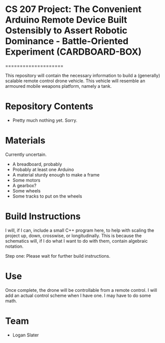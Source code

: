 # CS 207 Project: The Convenient Arduino Remote Device Built Ostensibly to Assert Robotic Dominance - Battle-Oriented Experiment (CARDBOARD-BOX)
====================

This repository will contain the necessary information to build a (generally) scalable remote control drone vehicle. This vehicle will resemble an armoured mobile weapons platform, namely a tank.

Repository Contents
==========
* Pretty much nothing yet. Sorry.

Materials
==========
Currently uncertain.
* A breadboard, probably
* Probably at least one Arduino
* A material sturdy enough to make a frame
* Some motors
* A gearbox?
* Some wheels
* Some tracks to put on the wheels

Build Instructions	
==========
I will, if I can, include a small C++ program here, to help with scaling the project up, down, crosswise, or longitudinally. This is because the schematics will, if I do what I want to do with them, contain algebraic notation.

Step one: Please wait for further build instructions.

Use
=====
Once complete, the drone will be controllable from a remote control. I will add an actual control scheme when I have one. I may have to do some math.

Team
=====
* Logan Slater